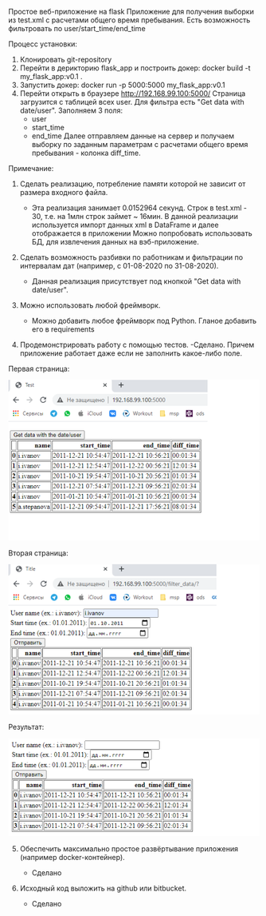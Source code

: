 Простое веб-приложение на flask
Приложение для получения выборки из test.xml с расчетами общего время пребывания.
Есть возможность фильтровать по user/start_time/end_time

Процесс установки:
1) Клонировать git-repository
2) Перейти в дерикторию flask_app и построить докер: docker build -t my_flask_app:v0.1 .
3) Запустить докер: docker run -p 5000:5000 my_flask_app:v0.1
4) Перейти открыть в браузере http://192.168.99.100:5000/
Страница загрузится с таблицей всех user. Для фильтра есть "Get data with date/user". 
Заполняем 3 поля:
	- user
	- start_time
	- end_time
Далее отправляем данные на сервер и получаем выборку по заданным параметрам с расчетами общего время пребывания - колонка diff_time.

Примечание:
1) Сделать реализацию, потребление памяти которой не зависит от размера входного файла.
	- Эта реализация занимает 0.0152964 секунд. Строк в test.xml - 30, т.е. на 1млн строк займет ~ 16мин. В данной реализации используется импорт данных xml в DataFrame и далее отображается в приложении Можно попробовать использовать БД, для извлечения данных на вэб-приложение.

2) Сделать возможность разбивки по работникам и фильтрации по интервалам дат (например, с 01-08-2020
по 31-08-2020).
	- Данная реализация присутствует под кнопкой "Get data with date/user". 

3) Можно использовать любой фреймворк.
	- Можно добавить любое фреймворк под Python. Гланое добавить его в requirements

4) Продемонстрировать работу с помощью тестов.
	-Сделано. Причем приложение работает даже если не заполнить какое-либо поле.

Первая страница:

![alt text](https://github.com/navalnii/scraper/blob/master/test.bmp?raw=true)

Вторая страница:

![alt text](https://github.com/navalnii/scraper/blob/master/1.bmp?raw=true)

Результат:

![alt text](https://github.com/navalnii/scraper/blob/master/2.bmp?raw=true)

5) Обеспечить максимально простое развёртывание приложения (например docker-контейнер).
	- Сделано

6) Исходный код выложить на github или bitbucket.
	- Сделано
